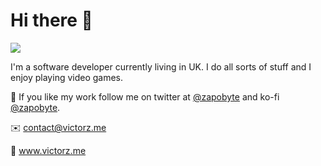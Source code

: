 # Hi there 👋

![](https://media.giphy.com/media/26tjZY3Ukotb3UVfG/source.gif)

I'm a software developer currently living in UK. I do all sorts of stuff and I enjoy playing video games.

🚀 If you like my work follow me on twitter at [@zapobyte](https://twitter.com/zapobyte) and ko-fi [@zapobyte](https://ko-fi.com/zapobyte).
 
 ✉️ contact@victorz.me 
 
 🔗 www.victorz.me
